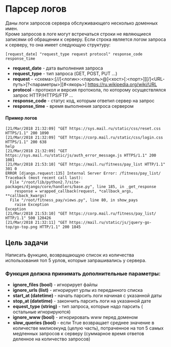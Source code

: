 # Парсер логов
Даны логи запросов сервера обслуживающего несколько доменных имен.  
Кроме запросов в логе могут встречаться строки не являющиеся записями об обращении к серверу.
Если строка является логом запроса к серверу, то она имеет следующую структуру:

```
[request_date] "request_type request protocol" response_code response_time  
```

- **request_date** - дата выполнения запроса    
- **request_type** - тип запроса (GET, POST, PUT ...)    
- **request** - <схема>:[//[<логин>:<пароль>@]<хост>[:<порт>]][/]<URL‐путь>[?<параметры>][#<якорь>] https://ru.wikipedia.org/wiki/URL    
- **protocol** - протокол и версия протокола, по которому осуществлялся запрос HTTP/HTTPS/FTP ...    
- **response_code** - статус код, которым ответил сервер на запрос    
- **response_time** - время выполнения запроса сервером    

#### Пример логов
```
[21/Mar/2018 21:32:09] "GET https://sys.mail.ru/static/css/reset.css HTTPS/1.1" 200 1090    
[21/Mar/2018 21:32:09] "GET https://corp.mail.ru/static/css/login.css HTTPS/1.1" 200 638    
help    
[21/Mar/2018 21:32:09] "GET https://sys.mail.ru/static/js/auth_error_message.js HTTPS/1.1" 200 1081    
[21/Mar/2018 21:53:10] "GET https://mail.ru/fitness/pay_list HTTP/1.1" 301 0    
ERROR [django.request:135] Internal Server Error: /fitness/pay_list/    
Traceback (most recent call last):    
  File "/root/lib/python2.7/site-packages/django/core/handlers/base.py", line 185, in _get_response    
    response = wrapped_callback(request, *callback_args, **callback_kwargs)    
  File "/root/fitness_pay/views.py", line 80, in show_pays    
    raise Exception    
Exception    
[21/Mar/2018 21:53:10] "GET https://corp.mail.ru/fitness/pay_list/ HTTP/1.1" 500 120426    
[21/Mar/2018 21:32:11] "GET https://mail.ru/static/js/jquery-go-top/go-top.png HTTP/1.1" 200 1845    
```
## Цель задачи  
Написать функцию, возвращающую список из количества использования топ 5 урлов, которые запрашивались у сервера.

### Функция должна принимать дополнительные параметры:
- **ignore_files (bool)** - игнорирует файлы    
- **ignore_urls (list)** - игнорирует урлы из переданного списка    
- **start_at (datetime)** - начать парсить логи начиная с указанной даты    
- **stop_at (datetime)** - закончить парсить логи на указанной дате    
- **equest_type (string)** - тип запроса, которые надо парсить ( остальные игнорируются)    
- **ignore_www (bool)** - игнорировать www перед доменом    
- **slow_queries (bool)** - если True возвращает среднее значение в количестве милисекунд (целую часть), потраченное на топ 5 самых медленных запросов к серверу (суммарное время ответов деленное на количество запросов)    
